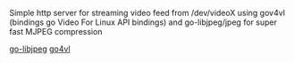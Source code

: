 Simple http server for streaming video feed from /dev/videoX using gov4vl (bindings go Video For Linux API bindings) and go-libjpeg/jpeg for super fast MJPEG compression

[go-libjpeg](https://github.com/pixiv/go-libjpeg)
[go4vl](https://github.com/vladimirvivien/go4vl)
